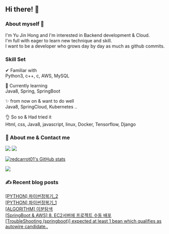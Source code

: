 

## Hi there! 👋


### About myself 🥕

I'm Yu Jin Hong and I'm interested in Backend development & Cloud.   
I'm full with eager to learn new technique and skill.   
I want to be a developer who grows day by day as much as github commits.   


### Skill Set 

✔ Familiar with  
Python3, c++, c, AWS, MySQL

🙌 Currently learning   
Java8, Spring, SpringBoot

✨ from now on & want to do well   
Java8, SpringCloud, Kubernetes ..

👌 So so & Had tried it  
Html, css, Java8, javascript, linux, Docker, Tensorflow, Django


### 📧 About me & Contact me 

  <a href="https://velog.io/@redcarrot01"><img src="https://img.shields.io/badge/Tech%20Blog-11B48A?style=flat-square&logo=Vimeo&logoColor=white&link=https://velog.io/@redcarrot01"/></a>  <a href="mailto:redccc9010@gmail.com"><img src="https://img.shields.io/badge/Gmail-d14836?style=flat-square&logo=Gmail&logoColor=white&link=redcarrot01@gmail.com"/></a> 


[![redcarrot01's GitHub stats](https://github-readme-stats.vercel.app/api?username=redcarrot01&count_private=true&show_icons=true&theme=omni)](https://github.com/anuraghazra/github-readme-stats)

<a href="https://hits.seeyoufarm.com"><img src="https://hits.seeyoufarm.com/api/count/incr/badge.svg?url=https%3A%2F%2Fgithub.com%2Fredcarrot01&count_bg=%2379C83D&title_bg=%23555555&icon=&icon_color=%23E7E7E7&title=hits&edge_flat=false"/></a>

### ✍ Recent blog posts 
[[PYTHON] 파이썬정복기_2](https://velog.io/@redcarrot01/PYTHON-%ED%8C%8C%EC%9D%B4%EC%8D%AC%EC%A0%95%EB%B3%B5%EA%B8%B02) <br>
[[PYTHON] 파이썬정복기_1](https://velog.io/@redcarrot01/PYTHON-%ED%8C%8C%EC%9D%B4%EC%8D%AC%EC%A0%95%EB%B3%B5%EA%B8%B01) <br>
[[ALGORITHM] 이분탐색](https://velog.io/@redcarrot01/ALGORITHM-%EC%9D%B4%EB%B6%84%ED%83%90%EC%83%89) <br>
[[SpringBoot & AWS] 8. EC2서버에 프로젝트 수동 배포](https://velog.io/@redcarrot01/SpringBoot-AWS-8.-EC2%EC%84%9C%EB%B2%84%EC%97%90-%ED%94%84%EB%A1%9C%EC%A0%9D%ED%8A%B8-%EC%88%98%EB%8F%99-%EB%B0%B0%ED%8F%AC) <br>
[[TroubleShooting (springboot)] expected at least 1 bean which qualifies as autowire candidate..](https://velog.io/@redcarrot01/TroubleShooting-springboot-expected-at-least-1-bean-which-qualifies-as-autowire-candidate) <br>
